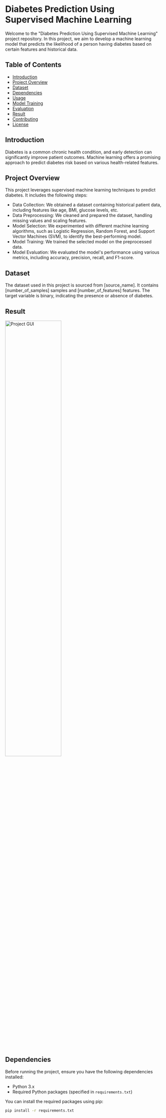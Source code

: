 # Diabetes Prediction Using Supervised Machine Learning

Welcome to the "Diabetes Prediction Using Supervised Machine Learning" project repository. In this project, we aim to develop a machine learning model that predicts the likelihood of a person having diabetes based on certain features and historical data.

## Table of Contents

- [Introduction](#introduction)
- [Project Overview](#project-overview)
- [Dataset](#dataset)
- [Dependencies](#dependencies)
- [Usage](#usage)
- [Model Training](#model-training)
- [Evaluation](#evaluation)
- [Result](#Result)
- [Contributing](#contributing)
- [License](#license)

## Introduction

Diabetes is a common chronic health condition, and early detection can significantly improve patient outcomes. Machine learning offers a promising approach to predict diabetes risk based on various health-related features.

## Project Overview

This project leverages supervised machine learning techniques to predict diabetes. It includes the following steps:

- Data Collection: We obtained a dataset containing historical patient data, including features like age, BMI, glucose levels, etc.
- Data Preprocessing: We cleaned and prepared the dataset, handling missing values and scaling features.
- Model Selection: We experimented with different machine learning algorithms, such as Logistic Regression, Random Forest, and Support Vector Machines (SVM), to identify the best-performing model.
- Model Training: We trained the selected model on the preprocessed data.
- Model Evaluation: We evaluated the model's performance using various metrics, including accuracy, precision, recall, and F1-score.

## Dataset

The dataset used in this project is sourced from [source_name]. It contains [number_of_samples] samples and [number_of_features] features. The target variable is binary, indicating the presence or absence of diabetes.

## Result

<img src="https://github.com/akgaur12/Diabetes_Prediction_Using_Supervised_ML/assets/134853842/3102377f-f951-4fc1-980b-40c892bd5ef2" alt="Project GUI" width='60%'>


## Dependencies

Before running the project, ensure you have the following dependencies installed:

- Python 3.x
- Required Python packages (specified in `requirements.txt`)

You can install the required packages using pip:

```bash
pip install -r requirements.txt

